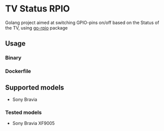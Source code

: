 # TV Status RPIO

Golang project aimed at switching GPIO-pins on/off based on the Status of the TV, using
[go-rpio](https://github.com/stianeikeland/go-rpio) package

## Usage

### Binary

### Dockerfile


## Supported models
- Sony Bravia

### Tested models
- Sony Bravia XF9005
